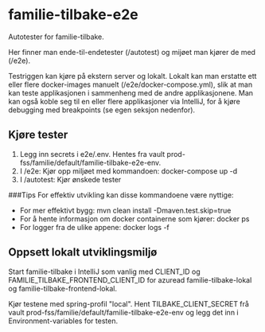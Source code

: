 # familie-tilbake-e2e
Autotester for familie-tilbake.

Her finner man ende-til-endetester (/autotest) og mijøet man kjører de med (/e2e).

Testriggen kan kjøre på ekstern server og lokalt. Lokalt kan man erstatte ett eller flere docker-images manuelt (/e2e/docker-compose.yml), slik at man kan teste applikasjonen i sammenheng med de andre applikasjonene. Man kan også koble seg til en eller flere applikasjoner via IntelliJ, for å kjøre debugging med breakpoints (se egen seksjon nedenfor).

## Kjøre tester

1. Legg inn secrets i e2e/.env. Hentes fra vault prod-fss/familie/default/familie-tilbake-e2e-env.
2. I /e2e: Kjør opp miljøet med kommandoen: docker-compose up -d
3. I /autotest: Kjør ønskede tester

###Tips
For effektiv utvikling kan disse kommandoene være nyttige:

* For mer effektivt bygg: mvn clean install -Dmaven.test.skip=true
* For å hente informasjon om docker containerne som kjører: docker ps
* For logger fra de ulike appene: docker logs <docker-id> -f

## Oppsett lokalt utviklingsmiljø

Start familie-tilbake i IntelliJ som vanlig med CLIENT_ID og FAMILIE_TILBAKE_FRONTEND_CLIENT_ID for azuread familie-tilbake-lokal og familie-tilbake-frontend-lokal.

Kjør testene med spring-profil "local". Hent TILBAKE_CLIENT_SECRET frå vault prod-fss/familie/default/familie-tilbake-e2e-env og legg det inn i Environment-variables for testen.


